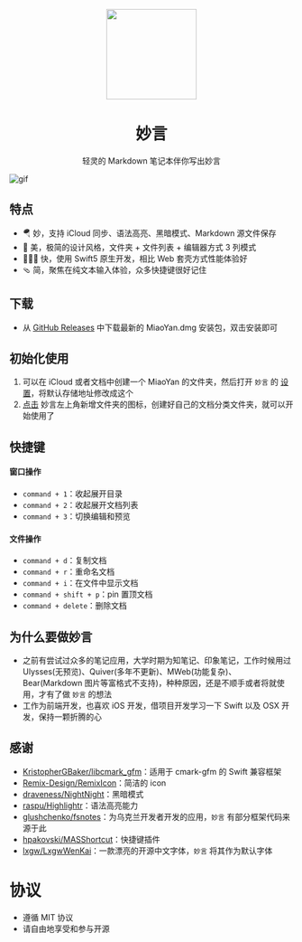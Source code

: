<p align="center">
    <img src=https://qpluspicture.oss-cn-beijing.aliyuncs.com/r9a9uV/43.png width=160  />
    <h1 align="center">妙言</h1>
    <div  align="center">轻灵的 Markdown 笔记本伴你写出妙言</div>
</p>

![gif](https://qpluspicture.oss-cn-beijing.aliyuncs.com/auxutX/26.gif)

## 特点

- 🪂 妙，支持 iCloud 同步、语法高亮、黑暗模式、Markdown 源文件保存
- 🐶 美，极简的设计风格，文件夹 + 文件列表 + 编辑器方式 3 列模式
- 🏌🏽‍♂️ 快，使用 Swift5 原生开发，相比 Web 套壳方式性能体验好
- 🩴 简，聚焦在纯文本输入体验，众多快捷键很好记住

## 下载

- 从 [GitHub Releases](https://github.com/tw93/MiaoYan/releases) 中下载最新的 MiaoYan.dmg 安装包，双击安装即可

## 初始化使用

1. 可以在 iCloud 或者文档中创建一个 MiaoYan 的文件夹，然后打开 `妙言` 的 [设置](https://qpluspicture.oss-cn-beijing.aliyuncs.com/dcDO8s/31.jpg)，将默认存储地址修改成这个
2. [点击](https://qpluspicture.oss-cn-beijing.aliyuncs.com/cHBjMt/43.jpg) 妙言左上角新增文件夹的图标，创建好自己的文档分类文件夹，就可以开始使用了

## 快捷键

#### 窗口操作

- `command + 1`：收起展开目录
- `command + 2`：收起展开文档列表
- `command + 3`：切换编辑和预览

#### 文件操作

- `command + d`：复制文档
- `command + r`：重命名文档
- `command + i`：在文件中显示文档
- `command + shift + p`：pin 置顶文档
- `command + delete`：删除文档

## 为什么要做妙言

- 之前有尝试过众多的笔记应用，大学时期为知笔记、印象笔记，工作时候用过 Ulysses(无预览)、Quiver(多年不更新)、MWeb(功能复杂)、Bear(Markdown 图片等富格式不支持)，种种原因，还是不顺手或者将就使用，才有了做 `妙言` 的想法
- 工作为前端开发，也喜欢 iOS 开发，借项目开发学习一下 Swift 以及 OSX 开发，保持一颗折腾的心

## 感谢

- [KristopherGBaker/libcmark_gfm](https://github.com/KristopherGBaker/libcmark_gfm)：适用于 cmark-gfm 的 Swift 兼容框架
- [Remix-Design/RemixIcon](https://github.com/Remix-Design/RemixIcon)：简洁的 icon
- [draveness/NightNight](https://github.com/draveness/NightNight)：黑暗模式
- [raspu/Highlightr](https://github.com/raspu/Highlightr)：语法高亮能力
- [glushchenko/fsnotes](https://github.com/glushchenko/fsnotes)：为乌克兰开发者开发的应用，`妙言` 有部分框架代码来源于此
- [hpakovski/MASShortcut](https://github.com/shpakovski/MASShortcut)：快捷键插件
- [lxgw/LxgwWenKai](https://github.com/lxgw/LxgwWenKai)：一款漂亮的开源中文字体，`妙言` 将其作为默认字体

# 协议

- 遵循 MIT 协议
- 请自由地享受和参与开源
